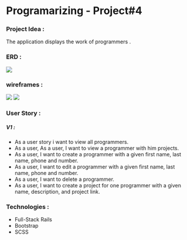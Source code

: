# Programarizing - Project#4
 
### Project Idea : 
The application displays the work of programmers .
### ERD : 
![](https://d.top4top.io/p_1558mwfvt3.jpg)

### wireframes :
![](https://b.top4top.io/p_1558lpmjp1.jpg)
![](https://c.top4top.io/p_1558orq8x2.jpg)

### User Story :
 ##### V1 :
 * As a user story i want to view all programmers.
 * As a user, As a user, I want to view a programmer with him projects.
 * As a user, I want to create a programmer with a given first name, last name, phone and number.
 * As a user, I want to edit a programmer with a given first name, last name, phone and number.
 * As a user, I want to delete a programmer.
 * As a user, I want to create a project for one programmer with a given name, description, and project link.

 ### Technologies : 
 * Full-Stack Rails 
 * Bootstrap
 * SCSS

